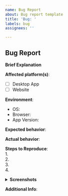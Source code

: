 ```yaml
---
name: Bug Report
about: Bug report template
title: 'Bug: '
labels: bug
assignees: ''

---
```


## Bug Report

**Brief Explanation**
<!-- briefly explain the bug you're experiencing -->

**Affected platform(s)**:  
- [ ] Desktop App  
- [ ] Website  

**Environment**:  
- OS:  
- Browser:  <!-- if using web, and make sure to include your browser version -->
- App Version: <!-- if using desktop client -->  

**Expected behavior**:  

**Actual behavior**:

**Steps to Reproduce**:  
1.  
2.  
3.  
4. 

<details><summary><strong>Screenshots</strong></summary>

<!-- put image here if applicable -->

</details>

**Additional Info**:  
<!-- any other details you think to be relevant -->
